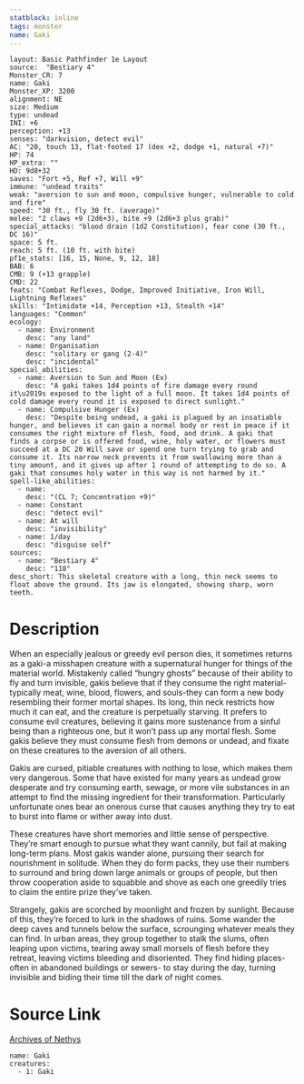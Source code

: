 ```yaml
---
statblock: inline
tags: monster
name: Gaki
---
```

```statblock
layout: Basic Pathfinder 1e Layout
source:  "Bestiary 4"
Monster_CR: 7
name: Gaki
Monster_XP: 3200
alignment: NE
size: Medium
type: undead
INI: +6
perception: +13
senses: "darkvision, detect evil"
AC: "20, touch 13, flat-footed 17 (dex +2, dodge +1, natural +7)"
HP: 74
HP_extra: ""
HD: 9d8+32
saves: "Fort +5, Ref +7, Will +9"
immune: "undead traits"
weak: "aversion to sun and moon, compulsive hunger, vulnerable to cold and fire"
speed: "30 ft., fly 30 ft. (average)"
melee: "2 claws +9 (2d6+3), bite +9 (2d6+3 plus grab)"
special_attacks: "blood drain (1d2 Constitution), fear cone (30 ft., DC 16)"
space: 5 ft.
reach: 5 ft. (10 ft. with bite)
pf1e_stats: [16, 15, None, 9, 12, 18]
BAB: 6
CMB: 9 (+13 grapple)
CMD: 22
feats: "Combat Reflexes, Dodge, Improved Initiative, Iron Will, Lightning Reflexes"
skills: "Intimidate +14, Perception +13, Stealth +14"
languages: "Common"
ecology:
  - name: Environment
    desc: "any land"
  - name: Organisation
    desc: "solitary or gang (2-4)"
    desc: "incidental"
special_abilities:
  - name: Aversion to Sun and Moon (Ex)
    desc: "A gaki takes 1d4 points of fire damage every round it\u2019s exposed to the light of a full moon. It takes 1d4 points of cold damage every round it is exposed to direct sunlight."
  - name: Compulsive Hunger (Ex)
    desc: "Despite being undead, a gaki is plagued by an insatiable hunger, and believes it can gain a normal body or rest in peace if it consumes the right mixture of flesh, food, and drink. A gaki that finds a corpse or is offered food, wine, holy water, or flowers must succeed at a DC 20 Will save or spend one turn trying to grab and consume it. Its narrow neck prevents it from swallowing more than a tiny amount, and it gives up after 1 round of attempting to do so. A gaki that consumes holy water in this way is not harmed by it."
spell-like_abilities:
  - name:
    desc: "(CL 7; Concentration +9)"
  - name: Constant
    desc: "detect evil"
  - name: At will
    desc: "invisibility"
  - name: 1/day
    desc: "disguise self"
sources:
  - name: "Bestiary 4"
    desc: "118"
desc_short: This skeletal creature with a long, thin neck seems to float above the ground. Its jaw is elongated, showing sharp, worn teeth.
```
# Description
When an especially jealous or greedy evil person dies, it sometimes returns as a gaki-a misshapen creature with a supernatural hunger for things of the material world. Mistakenly called “hungry ghosts” because of their ability to fly and turn invisible, gakis believe that if they consume the right material-typically meat, wine, blood, flowers, and souls-they can form a new body resembling their former mortal shapes. Its long, thin neck restricts how much it can eat, and the creature is perpetually starving. It prefers to consume evil creatures, believing it gains more sustenance from a sinful being than a righteous one, but it won’t pass up any mortal flesh. Some gakis believe they must consume flesh from demons or undead, and fixate on these creatures to the aversion of all others.

Gakis are cursed, pitiable creatures with nothing to lose, which makes them very dangerous. Some that have existed for many years as undead grow desperate and try consuming earth, sewage, or more vile substances in an attempt to find the missing ingredient for their transformation. Particularly unfortunate ones bear an onerous curse that causes anything they try to eat to burst into flame or wither away into dust.

These creatures have short memories and little sense of perspective. They’re smart enough to pursue what they want cannily, but fail at making long-term plans. Most gakis wander alone, pursuing their search for nourishment in solitude. When they do form packs, they use their numbers to surround and bring down large animals or groups of people, but then throw cooperation aside to squabble and shove as each one greedily tries to claim the entire prize they’ve taken.

Strangely, gakis are scorched by moonlight and frozen by sunlight. Because of this, they’re forced to lurk in the shadows of ruins. Some wander the deep caves and tunnels below the surface, scrounging whatever meals they can find. In urban areas, they group together to stalk the slums, often leaping upon victims, tearing away small morsels of flesh before they retreat, leaving victims bleeding and disoriented. They find hiding places- often in abandoned buildings or sewers- to stay during the day, turning invisible and biding their time till the dark of night comes.
# Source Link
[Archives of Nethys](https://aonprd.com/MonsterDisplay.aspx?ItemName=Gaki)
```encounter-table
name: Gaki
creatures:
  - 1: Gaki
```
